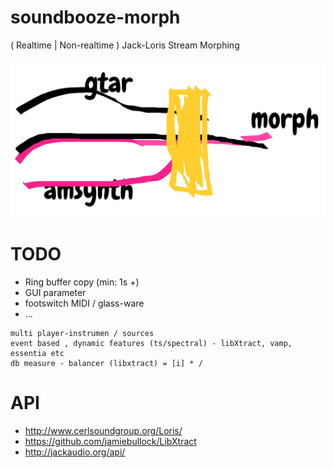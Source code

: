# soundbooze-morph

( Realtime | Non-realtime ) Jack-Loris Stream Morphing

![alt text](https://raw.githubusercontent.com/soundbooze/soundbooze-morph/master/logo.png "Home")

# TODO

- Ring buffer copy (min: 1s +)
- GUI parameter
- footswitch MIDI / glass-ware
- ...

```
multi player-instrumen / sources
event based , dynamic features (ts/spectral) - libXtract, vamp, essentia etc
db measure - balancer (libxtract) = [i] * / 
```

# API

- http://www.cerlsoundgroup.org/Loris/
- https://github.com/jamiebullock/LibXtract
- http://jackaudio.org/api/
